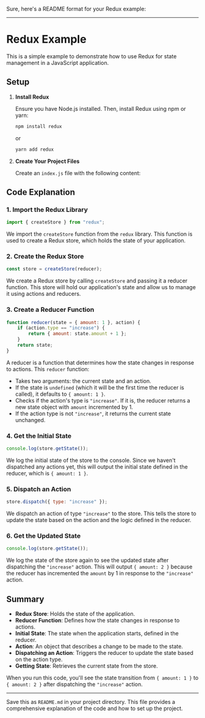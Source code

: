 Sure, here's a README format for your Redux example:

---

# Redux Example

This is a simple example to demonstrate how to use Redux for state management in a JavaScript application.

## Setup

1. **Install Redux**

   Ensure you have Node.js installed. Then, install Redux using npm or yarn:

   ```bash
   npm install redux
   ```

   or

   ```bash
   yarn add redux
   ```

2. **Create Your Project Files**

   Create an `index.js` file with the following content:

## Code Explanation

### 1. Import the Redux Library

```javascript
import { createStore } from "redux";
```

We import the `createStore` function from the `redux` library. This function is used to create a Redux store, which holds the state of your application.

### 2. Create the Redux Store

```javascript
const store = createStore(reducer);
```

We create a Redux store by calling `createStore` and passing it a reducer function. This store will hold our application's state and allow us to manage it using actions and reducers.

### 3. Create a Reducer Function

```javascript
function reducer(state = { amount: 1 }, action) {
    if (action.type == "increase") {
        return { amount: state.amount + 1 };
    }
    return state;
}
```

A reducer is a function that determines how the state changes in response to actions. This `reducer` function:

- Takes two arguments: the current state and an action.
- If the state is `undefined` (which it will be the first time the reducer is called), it defaults to `{ amount: 1 }`.
- Checks if the action's type is `"increase"`. If it is, the reducer returns a new state object with `amount` incremented by 1.
- If the action type is not `"increase"`, it returns the current state unchanged.

### 4. Get the Initial State

```javascript
console.log(store.getState());
```

We log the initial state of the store to the console. Since we haven't dispatched any actions yet, this will output the initial state defined in the reducer, which is `{ amount: 1 }`.

### 5. Dispatch an Action

```javascript
store.dispatch({ type: "increase" });
```

We dispatch an action of type `"increase"` to the store. This tells the store to update the state based on the action and the logic defined in the reducer.

### 6. Get the Updated State

```javascript
console.log(store.getState());
```

We log the state of the store again to see the updated state after dispatching the `"increase"` action. This will output `{ amount: 2 }` because the reducer has incremented the `amount` by 1 in response to the `"increase"` action.

## Summary

- **Redux Store**: Holds the state of the application.
- **Reducer Function**: Defines how the state changes in response to actions.
- **Initial State**: The state when the application starts, defined in the reducer.
- **Action**: An object that describes a change to be made to the state.
- **Dispatching an Action**: Triggers the reducer to update the state based on the action type.
- **Getting State**: Retrieves the current state from the store.

When you run this code, you'll see the state transition from `{ amount: 1 }` to `{ amount: 2 }` after dispatching the `"increase"` action.

---

Save this as `README.md` in your project directory. This file provides a comprehensive explanation of the code and how to set up the project.